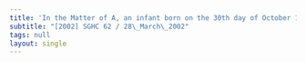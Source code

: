 ```yaml
---
title: 'In the Matter of A, an infant born on the 30th day of October 1994'
subtitle: "[2002] SGHC 62 / 28\_March\_2002"
tags: null
layout: single
---
```


